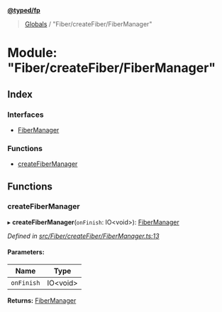 **[@typed/fp](../README.md)**

> [Globals](../globals.md) / "Fiber/createFiber/FiberManager"

# Module: "Fiber/createFiber/FiberManager"

## Index

### Interfaces

* [FiberManager](../interfaces/_fiber_createfiber_fibermanager_.fibermanager.md)

### Functions

* [createFiberManager](_fiber_createfiber_fibermanager_.md#createfibermanager)

## Functions

### createFiberManager

▸ **createFiberManager**(`onFinish`: IO\<void>): [FiberManager](../interfaces/_fiber_createfiber_fibermanager_.fibermanager.md)

*Defined in [src/Fiber/createFiber/FiberManager.ts:13](https://github.com/TylorS/typed-fp/blob/ac98ca1/src/Fiber/createFiber/FiberManager.ts#L13)*

#### Parameters:

Name | Type |
------ | ------ |
`onFinish` | IO\<void> |

**Returns:** [FiberManager](../interfaces/_fiber_createfiber_fibermanager_.fibermanager.md)
